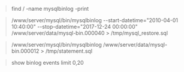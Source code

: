 > find  / -name mysqlbinlog -print

> /www/server/mysql/bin/mysqlbinlog  --start-datetime="2010-04-01 10:40:00"   --stop-datetime="2017-12-24 00:00:00" /www/server/data/mysql-bin.000040 > /tmp/mysql_restore.sql

> /www/server/mysql/bin/mysqlbinlog /www/server/data/mysql-bin.000012 > /tmp/statement.sql

> show binlog events limit 0,20
